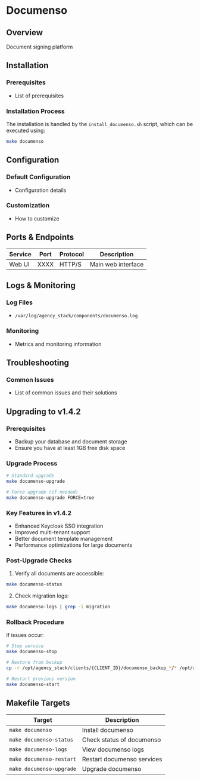 # Documenso

## Overview
Document signing platform

## Installation

### Prerequisites
- List of prerequisites

### Installation Process
The installation is handled by the `install_documenso.sh` script, which can be executed using:

```bash
make documenso
```

## Configuration

### Default Configuration
- Configuration details

### Customization
- How to customize

## Ports & Endpoints

| Service | Port | Protocol | Description |
|---------|------|----------|-------------|
| Web UI  | XXXX | HTTP/S   | Main web interface |

## Logs & Monitoring

### Log Files
- `/var/log/agency_stack/components/documenso.log`

### Monitoring
- Metrics and monitoring information

## Troubleshooting

### Common Issues
- List of common issues and their solutions

## Upgrading to v1.4.2

### Prerequisites
- Backup your database and document storage
- Ensure you have at least 1GB free disk space

### Upgrade Process
```bash
# Standard upgrade
make documenso-upgrade

# Force upgrade (if needed)
make documenso-upgrade FORCE=true
```

### Key Features in v1.4.2
- Enhanced Keycloak SSO integration
- Improved multi-tenant support
- Better document template management
- Performance optimizations for large documents

### Post-Upgrade Checks
1. Verify all documents are accessible:
```bash
make documenso-status
```
2. Check migration logs:
```bash
make documenso-logs | grep -i migration
```

### Rollback Procedure
If issues occur:
```bash
# Stop service
make documenso-stop

# Restore from backup
cp -r /opt/agency_stack/clients/{CLIENT_ID}/documenso_backup_*/* /opt/agency_stack/clients/{CLIENT_ID}/documenso/

# Restart previous version
make documenso-start
```

## Makefile Targets

| Target | Description |
|--------|-------------|
| `make documenso` | Install documenso |
| `make documenso-status` | Check status of documenso |
| `make documenso-logs` | View documenso logs |
| `make documenso-restart` | Restart documenso services |
| `make documenso-upgrade` | Upgrade documenso |
